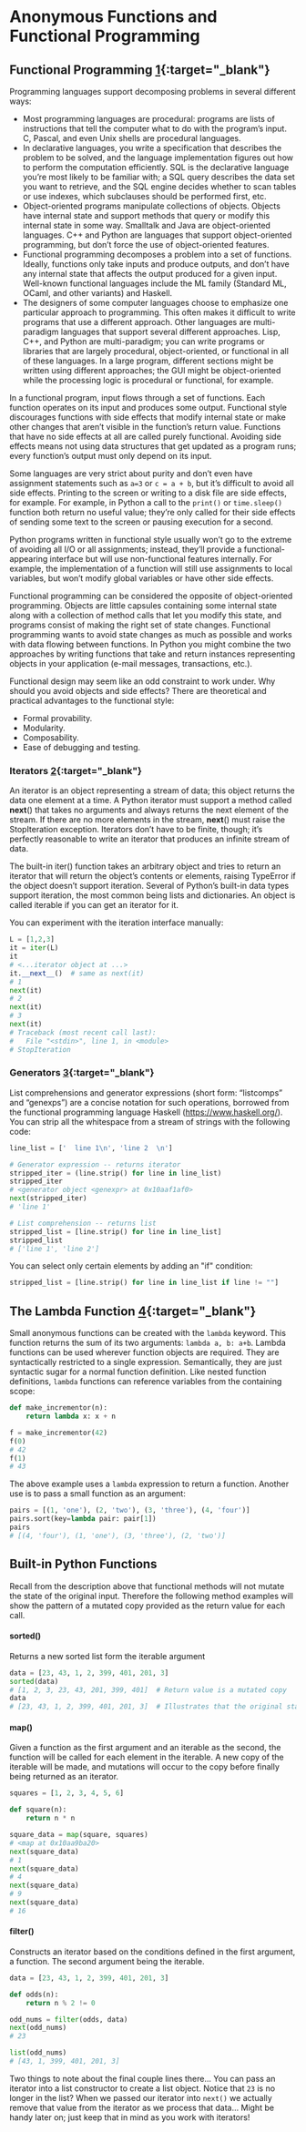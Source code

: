# Anonymous Functions and Functional Programming

## Functional Programming [1](https://docs.python.org/3/howto/functional.html#introduction){:target="_blank"}
Programming languages support decomposing problems in several different ways:

- Most programming languages are procedural: programs are lists of instructions that tell the computer what to do with the program’s input. C, Pascal, and even Unix shells are procedural languages.
- In declarative languages, you write a specification that describes the problem to be solved, and the language implementation figures out how to perform the computation efficiently. SQL is the declarative language you’re most likely to be familiar with; a SQL query describes the data set you want to retrieve, and the SQL engine decides whether to scan tables or use indexes, which subclauses should be performed first, etc.
- Object-oriented programs manipulate collections of objects. Objects have internal state and support methods that query or modify this internal state in some way. Smalltalk and Java are object-oriented languages. C++ and Python are languages that support object-oriented programming, but don’t force the use of object-oriented features.
- Functional programming decomposes a problem into a set of functions. Ideally, functions only take inputs and produce outputs, and don’t have any internal state that affects the output produced for a given input. Well-known functional languages include the ML family (Standard ML, OCaml, and other variants) and Haskell.
- The designers of some computer languages choose to emphasize one particular approach to programming. This often makes it difficult to write programs that use a different approach. Other languages are multi-paradigm languages that support several different approaches. Lisp, C++, and Python are multi-paradigm; you can write programs or libraries that are largely procedural, object-oriented, or functional in all of these languages. In a large program, different sections might be written using different approaches; the GUI might be object-oriented while the processing logic is procedural or functional, for example.

In a functional program, input flows through a set of functions. Each function operates on its input and produces some output. Functional style discourages functions with side effects that modify internal state or make other changes that aren’t visible in the function’s return value. Functions that have no side effects at all are called purely functional. Avoiding side effects means not using data structures that get updated as a program runs; every function’s output must only depend on its input.

Some languages are very strict about purity and don’t even have assignment statements such as `a=3` or `c = a + b`, but it’s difficult to avoid all side effects. Printing to the screen or writing to a disk file are side effects, for example. For example, in Python a call to the `print()` or `time.sleep()` function both return no useful value; they’re only called for their side effects of sending some text to the screen or pausing execution for a second.

Python programs written in functional style usually won’t go to the extreme of avoiding all I/O or all assignments; instead, they’ll provide a functional-appearing interface but will use non-functional features internally. For example, the implementation of a function will still use assignments to local variables, but won’t modify global variables or have other side effects.

Functional programming can be considered the opposite of object-oriented programming. Objects are little capsules containing some internal state along with a collection of method calls that let you modify this state, and programs consist of making the right set of state changes. Functional programming wants to avoid state changes as much as possible and works with data flowing between functions. In Python you might combine the two approaches by writing functions that take and return instances representing objects in your application (e-mail messages, transactions, etc.).

Functional design may seem like an odd constraint to work under. Why should you avoid objects and side effects? There are theoretical and practical advantages to the functional style:

- Formal provability.
- Modularity.
- Composability.
- Ease of debugging and testing.


### Iterators [2](https://docs.python.org/3/howto/functional.html#iterators){:target="_blank"}
An iterator is an object representing a stream of data; this object returns the data one element at a time. A Python iterator must support a method called __next__() that takes no arguments and always returns the next element of the stream. If there are no more elements in the stream, __next__() must raise the StopIteration exception. Iterators don’t have to be finite, though; it’s perfectly reasonable to write an iterator that produces an infinite stream of data.

The built-in iter() function takes an arbitrary object and tries to return an iterator that will return the object’s contents or elements, raising TypeError if the object doesn’t support iteration. Several of Python’s built-in data types support iteration, the most common being lists and dictionaries. An object is called iterable if you can get an iterator for it.

You can experiment with the iteration interface manually:
```python
L = [1,2,3]
it = iter(L)
it
# <...iterator object at ...>
it.__next__()  # same as next(it)
# 1
next(it)
# 2
next(it)
# 3
next(it)
# Traceback (most recent call last):
#   File "<stdin>", line 1, in <module>
# StopIteration
```

### Generators [3](https://docs.python.org/3/howto/functional.html#generator-expressions-and-list-comprehensions){:target="_blank"}
List comprehensions and generator expressions (short form: “listcomps” and “genexps”) are a concise notation for such operations, borrowed from the functional programming language Haskell (https://www.haskell.org/). You can strip all the whitespace from a stream of strings with the following code:

```python
line_list = ['  line 1\n', 'line 2  \n']

# Generator expression -- returns iterator
stripped_iter = (line.strip() for line in line_list)
stripped_iter
# <generator object <genexpr> at 0x10aaf1af0>
next(stripped_iter)
# 'line 1'

# List comprehension -- returns list
stripped_list = [line.strip() for line in line_list]
stripped_list
# ['line 1', 'line 2']
```
You can select only certain elements by adding an "if" condition:
```python
stripped_list = [line.strip() for line in line_list if line != ""]
```

## The Lambda Function [4](https://docs.python.org/3/tutorial/controlflow.html#lambda-expressions){:target="_blank"}
Small anonymous functions can be created with the `lambda` keyword. This function returns the sum of its two arguments: `lambda a, b: a+b`. Lambda functions can be used wherever function objects are required. They are syntactically restricted to a single expression. Semantically, they are just syntactic sugar for a normal function definition. Like nested function definitions, `lambda` functions can reference variables from the containing scope:
```python
def make_incrementor(n):
    return lambda x: x + n

f = make_incrementor(42)
f(0)
# 42
f(1)
# 43
```
The above example uses a `lambda` expression to return a function. Another use is to pass a small function as an argument:
```python
pairs = [(1, 'one'), (2, 'two'), (3, 'three'), (4, 'four')]
pairs.sort(key=lambda pair: pair[1])
pairs
# [(4, 'four'), (1, 'one'), (3, 'three'), (2, 'two')]
```

## Built-in Python Functions
Recall from the description above that functional methods will not mutate the state of the original input. Therefore the following method examples will show the pattern of a mutated copy provided as the return value for each call.

#### sorted()
Returns a new sorted list form the iterable argument
```python
data = [23, 43, 1, 2, 399, 401, 201, 3]
sorted(data)
# [1, 2, 3, 23, 43, 201, 399, 401]  # Return value is a mutated copy
data
# [23, 43, 1, 2, 399, 401, 201, 3]  # Illustrates that the original state is maintained
```

#### map()
Given a function as the first argument and an iterable as the second, the function will be called for each element in the iterable. A new copy of the iterable will be made, and mutations will occur to the copy before finally being returned as an iterator.
```python
squares = [1, 2, 3, 4, 5, 6]

def square(n):
    return n * n

square_data = map(square, squares)
# <map at 0x10aa9ba20>
next(square_data)
# 1
next(square_data)
# 4
next(square_data)
# 9
next(square_data)
# 16
```

#### filter()
Constructs an iterator based on the conditions defined in the first argument, a function. The second argument being the iterable.
```python
data = [23, 43, 1, 2, 399, 401, 201, 3]

def odds(n):
    return n % 2 != 0

odd_nums = filter(odds, data)
next(odd_nums)
# 23

list(odd_nums)
# [43, 1, 399, 401, 201, 3]
```
Two things to note about the final couple lines there... You can pass an iterator into a list constructor to create a list object. Notice that `23` is no longer in the list? When we passed our iterator into `next()` we actually remove that value from the iterator as we process that data... Might be handy later on; just keep that in mind as you work with iterators!

